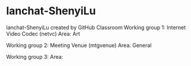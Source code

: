 # lanchat-ShenyiLu
lanchat-ShenyiLu created by GitHub Classroom
Working group 1: Internet Video Codec (netvc)
Area: Art

Working group 2: Meeting Venue (mtgvenue)
Area: General

Working group 3:
Area:
